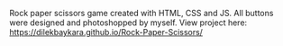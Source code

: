 Rock paper scissors game created with HTML, CSS and JS.
All buttons were designed and photoshopped by myself. 
View project here: https://dilekbaykara.github.io/Rock-Paper-Scissors/
